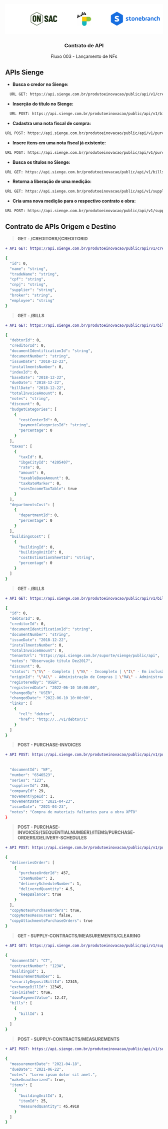 <p align="center">
    <img src="https://github.com/onsac/Prestes/blob/main/Imagens/Projeto%20OnSAC-Prestes.png" >
  </a>
</p>

<h3 align="center">Contrato de API</h3>

<p align="center">
  Fluxo 003 - Lançamento de NFs
  </p>

## APIs Sienge

* **Busca o credor no Sienge:** 
 
```sh 
  URL GET: https://api.sienge.com.br/produtoeinovacao/public/api/v1/creditors/{creditorId}
```
* **Inserção do título no Sienge:** 
 
```sh 
  URL POST: https://api.sienge.com.br/produtoeinovacao/public/api/v1/bills
```

* **Cadastra uma nota fiscal de compra:**

```sh
URL POST: https://api.sienge.com.br/produtoeinovacao/public/api/v1/purchase-invoices
```
* **Insere itens em uma nota fiscal já existente:**

```sh
URL POST: https://api.sienge.com.br/produtoeinovacao/public/api/v1/purchase-invoices/{sequentialNumber}/items/purchase-orders/delivery-schedules
```
* **Busca os títulos no Sienge:**

```sh
URL GET: https://api.sienge.com.br/produtoeinovacao/public/api/v1/bills
```

* **Retorna a liberação de uma medição:**

```sh
URL GET: https://api.sienge.com.br/produtoeinovacao/public/api/v1/supply-contracts/measurements/clearing
```

* **Cria uma nova medição para o respectivo contrato e obra:**

```sh
URL POST: https://api.sienge.com.br/produtoeinovacao/public/api/v1/supply-contracts/measurements
```

## Contrato de APIs Origem e Destino

> **GET - /CREDITORS/{CREDITORID** 

```diff
+ API GET: https://api.sienge.com.br/produtoeinovacao/public/api/v1/creditors/{creditorId}
```

```sh
{
  "id": 0,
  "name": "string",
  "tradeName": "string",
  "cpf": "string",
  "cnpj": "string",
  "supplier": "string",
  "broker": "string",
  "employee": "string"
}

```

> **GET - /BILLS** 

```diff
+ API GET: https://api.sienge.com.br/produtoeinovacao/public/api/v1/bills
```

```sh
{
  "debtorId": 0,
  "creditorId": 0,
  "documentIdentificationId": "string",
  "documentNumber": "string",
  "issueDate": "2018-12-22",
  "installmentsNumber": 0,
  "indexId": 0,
  "baseDate": "2018-12-22",
  "dueDate": "2018-12-22",
  "billDate": "2018-12-22",
  "totalInvoiceAmount": 0,
  "notes": "string",
  "discount": 0,
  "budgetCategories": [
    {
      "costCenterId": 0,
      "paymentCategoriesId": "string",
      "percentage": 0
    }
  ],
  "taxes": [
    {
      "taxId": 0,
      "ibgeCityId": "4205407",
      "rate": 0,
      "amount": 0,
      "taxableBaseAmount": 0,
      "taxRateMarker": 0,
      "usesIncomeTaxTable": true
    }
  ],
  "departmentsCost": [
    {
      "departmentId": 0,
      "percentage": 0
    }
  ],
  "buildingsCost": [
    {
      "buildingId": 0,
      "buildingUnitId": 0,
      "costEstimationSheetId": "string",
      "percentage": 0
    }
  ]
}
```

> **GET - /BILLS** 

```diff
+ API GET: https://api.sienge.com.br/produtoeinovacao/public/api/v1/bills
```

```sh
{
  "id": 0,
  "debtorId": 0,
  "creditorId": 0,
  "documentIdentificationId": "string",
  "documentNumber": "string",
  "issueDate": "2018-12-22",
  "installmentsNumber": 0,
  "totalInvoiceAmount": 0,
  "tenantUrl": "https://api.sienge.com.br/suporte/sienge/public/api",
  "notes": "Observação título Dez2017",
  "discount": 0,
  "status": "\"S\" - Completo | \"N\" - Incompleto | \"I\" - Em inclusão",
  "originId": "\"AC\" - Administração de Compras | \"RA\" - Administração de Obras | \"AI\" - Apuração de Impostos | \"CO\" - Comercial | \"CF\" - Conhecimento de Frete | \"CP\" - Contas a Pagar | \"ME\" - Contratos e Medições | \"MO\" - Controle de Mão de Obra | \"DV\" - Devolução de Nota Fiscal | \"RF\" - Financiamento Bancário | \"FP\" - Folha de Pagamento | \"FE\" - Frota de Equipamentos | \"GI\" - Guia de Impostos | \"LO\" - Locação de Imóveis\" | \"SE\" - Sistemas Externos",
  "registeredBy": "USER",
  "registeredDate": "2022-06-10 10:00:00",
  "changedBy": "USER",
  "changedDate": "2022-06-10 10:00:00",
  "links": [
    {
      "rel": "debtor",
      "href": "http://../v1/debtor/1"
    }
  ]
}
```
> **POST - PURCHASE-INVOICES** 

```diff
+ API POST: https://api.sienge.com.br/produtoeinovacao/public/api/v1/purchase-invoices
```

```sh

  "documentId": "NF",
  "number": "6546523",
  "series": "123",
  "supplierId": 236,
  "companyId": 29,
  "movementTypeId": 1,
  "movementDate": "2021-04-23",
  "issueDate": "2021-04-23",
  "notes": "Compra de materiais faltantes para a obra XPTO"
}
```

> **POST - PURCHASE-INVOICES/{SEQUENTIALNUMBER}/ITEMS/PURCHASE-ORDERS/DELIVERY-SCHEDULES** 

```diff
+ API POST: https://api.sienge.com.br/produtoeinovacao/public/api/v1/purchase-invoices/{sequentialNumber}/items/purchase-orders/delivery-schedules
```

```sh
{
  "deliveriesOrder": [
    {
      "purchaseOrderId": 457,
      "itemNumber": 2,
      "deliveryScheduleNumber": 1,
      "deliveredQuantity": 4.5,
      "keepBalance": true
    }
  ],
  "copyNotesPurchaseOrders": true,
  "copyNotesResources": false,
  "copyAttachmentsPurchaseOrders": true
}

```

> **GET - SUPPLY-CONTRACTS/MEASUREMENTS/CLEARING** 

```diff
+ API GET: https://api.sienge.com.br/produtoeinovacao/public/api/v1/supply-contracts/measurements/clearing
```
```sh
{
  "documentId": "CT",
  "contractNumber": "123A",
  "buildingId": 1,
  "measurementNumber": 1,
  "securityDepositBillId": 12345,
  "exchangeBillId": 12345,
  "isFinished": true,
  "downPaymentValue": 12.47,
  "bills": [
    {
      "billId": 1
    }
  ]
}
```

> **POST - SUPPLY-CONTRACTS/MEASUREMENTS** 

```diff
+ API POST: https://api.sienge.com.br/produtoeinovacao/public/api/v1/supply-contracts/measurements
```
```sh
{
  "measurementDate": "2021-04-18",
  "dueDate": "2021-06-22",
  "notes": "Lorem ipsum dolor sit amet.",
  "makeUnauthorized": true,
  "items": [
    {
      "buildingUnitId": 3,
      "itemId": 25,
      "measuredQuantity": 45.4918
    }
  ]
}
```
